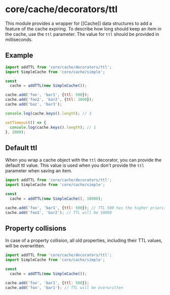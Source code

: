 # core/cache/decorators/ttl

This module provides a wrapper for [[Cache]] data structures to add a feature of the cache expiring.
To describe how long should keep an item in the cache, use the `ttl` parameter.
The value for `ttl` should be provided in milliseconds.

## Example

```js
import addTTL from 'core/cache/decorators/ttl';
import SimpleCache from 'core/cache/simple';

const
  cache = addTTL(new SimpleCache());

cache.add('foo', 'bar1', {ttl: 500});
cache.add('foo2', 'bar2', {ttl: 1000});
cache.add('baz', 'bar3');

console.log(cache.keys().length); // 3

setTimeout(() => {
  console.log(cache.keys().length); // 1
}, 2000);
```

## Default ttl

When you wrap a cache object with the `ttl` decorator, you can provide the default ttl value.
This value is used when you don't provide the `ttl` parameter when saving an item.

```js
import addTTL from 'core/cache/decorators/ttl';
import SimpleCache from 'core/cache/simple';

const
  cache = addTTL(new SimpleCache(), 10000);

cache.add('foo', 'bar1', {ttl: 500}); // TTL 500 has the higher priority and will overwrite 10000s
cache.add('foo2', 'bar2'); // TTL will be 10000
```

## Property collisions

In case of a property collision, all old properties, including their TTL values, will be overwritten.

```js
import addTTL from 'core/cache/decorators/ttl';
import SimpleCache from 'core/cache/simple';

const
  cache = addTTL(new SimpleCache());

cache.add('foo', 'bar1', {ttl: 500});
cache.add('foo', 'bar1'); // TTL will be overwritten
```
